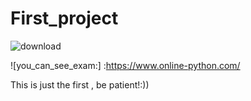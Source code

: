 # First_project

![download](https://user-images.githubusercontent.com/103884658/185146949-eb443e05-a85f-46a9-82b5-2c0d01d327d4.png)

![you_can_see_exam:] :https://www.online-python.com/

This is just the first , be patient!:))
